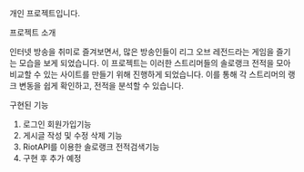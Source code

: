 개인 프로젝트입니다.

프로젝트 소개

인터넷 방송을 취미로 즐겨보면서, 많은 방송인들이 리그 오브 레전드라는 게임을 즐기는 모습을 보게 되었습니다. 이 프로젝트는 이러한 스트리머들의 솔로랭크 전적을 모아 비교할 수 있는 사이트를 만들기 위해 진행하게 되었습니다. 이를 통해 각 스트리머의 랭크 변동을 쉽게 확인하고, 전적을 분석할 수 있습니다.

구현된 기능

1. 로그인 회원가입기능
2. 게시글 작성 및 수정 삭제 기능
3. RiotAPI를 이용한 솔로랭크 전적검색기능
4. 구현 후 추가 예정